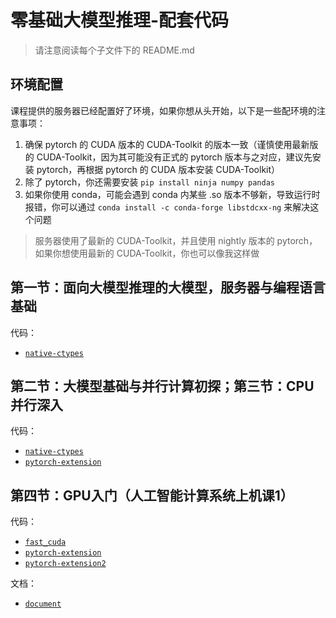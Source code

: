# 零基础大模型推理-配套代码

> 请注意阅读每个子文件下的 README.md

## 环境配置

课程提供的服务器已经配置好了环境，如果你想从头开始，以下是一些配环境的注意事项：

1. 确保 pytorch 的 CUDA 版本的 CUDA-Toolkit 的版本一致（谨慎使用最新版的 CUDA-Toolkit，因为其可能没有正式的 pytorch 版本与之对应，建议先安装 pytorch，再根据 pytorch 的 CUDA 版本安装 CUDA-Toolkit）
2. 除了 pytorch，你还需要安装 `pip install ninja numpy pandas`
3. 如果你使用 conda，可能会遇到 conda 内某些 .so 版本不够新，导致运行时报错，你可以通过 `conda install -c conda-forge libstdcxx-ng` 来解决这个问题

> 服务器使用了最新的 CUDA-Toolkit，并且使用 nightly 版本的 pytorch，如果你想使用最新的 CUDA-Toolkit，你也可以像我这样做

## 第一节：面向大模型推理的大模型，服务器与编程语言基础

代码：

- [`native-ctypes`](./native-ctypes/)

## 第二节：大模型基础与并行计算初探；第三节：CPU 并行深入

代码：

- [`native-ctypes`](./native-ctypes/)
- [`pytorch-extension`](./pytorch-extension/)

## 第四节：GPU入门（人工智能计算系统上机课1）

代码：

- [`fast_cuda`](./fast_cuda/)
- [`pytorch-extension`](./pytorch-extension/)
- [`pytorch-extension2`](./pytorch-extension2/)

文档：

- [`document`](./document/)
